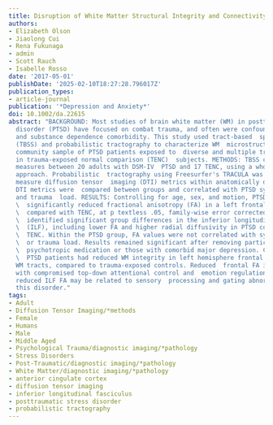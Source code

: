 ```yaml
---
title: Disruption of White Matter Structural Integrity and Connectivity in Posttraumatic Stress Disorder: A TBSS and Tractography Study
authors:
- Elizabeth Olson
- Jiaolong Cui
- Rena Fukunaga
- admin
- Scott Rauch
- Isabelle Rosso
date: '2017-05-01'
publishDate: '2025-02-10T18:27:28.796017Z'
publication_types:
- article-journal
publication: '*Depression and Anxiety*'
doi: 10.1002/da.22615
abstract: "BACKGROUND: Most studies of brain white matter (WM) in posttraumatic stress
  disorder (PTSD) have focused on combat trauma, and often were confounded by  neurological
  and substance dependence comorbidity. This study used tract-based  spatial statistics
  (TBSS) and probabilistic tractography to characterize WM  microstructure in a mixed-sex
  community sample of PTSD patients exposed to  diverse and multiple traumas, and
  in trauma-exposed normal comparison (TENC)  subjects. METHODS: TBSS compared diffusion
  measures between 20 adults with DSM-IV  PTSD and 17 TENC, using a whole-brain voxel-wise
  approach. Probabilistic  tractography using Freesurfer's TRACULA was employed to
  measure diffusion tensor  imaging (DTI) metrics within anatomically defined pathways.
  DTI metrics were  compared between groups and correlated with PTSD symptom severity
  and trauma  load. RESULTS: Controlling for age, sex, and motion, PTSD subjects had\
  \  significantly reduced fractional anisotropy (FA) in a left frontal lobe cluster\
  \  compared with TENC, at p textless .05, family-wise error corrected. Tractography\
  \  identified significant group differences in the inferior longitudinal fasciculus\
  \  (ILF), including lower FA and higher radial diffusivity in PTSD compared with\
  \  TENC. Within the PTSD group, FA values were not correlated with symptom severity\
  \  or trauma load. Results remained significant after removing participants using\
  \  psychotropic medication or those with comorbid major depression. CONCLUSIONS:\
  \  PTSD patients had reduced WM integrity in left hemisphere frontal WM and  temporal-occipital
  WM tracts, compared to trauma-exposed controls. Reduced  frontal FA is consistent
  with compromised top-down attentional control and  emotion regulation in PTSD, while
  reduced ILF FA may be related to sensory  processing and gating abnormalities in
  this disorder."
tags:
- Adult
- Diffusion Tensor Imaging/*methods
- Female
- Humans
- Male
- Middle Aged
- Psychological Trauma/diagnostic imaging/*pathology
- Stress Disorders
- Post-Traumatic/diagnostic imaging/*pathology
- White Matter/diagnostic imaging/*pathology
- anterior cingulate cortex
- diffusion tensor imaging
- inferior longitudinal fasciculus
- posttraumatic stress disorder
- probabilistic tractography
---
```

